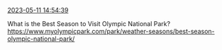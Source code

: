 [2023-05-11 14:54:39](https://mstdn.social/@hill_wanderer/110350622985504996)

What is the Best Season to Visit Olympic National Park? <a href="https://www.myolympicpark.com/park/weather-seasons/best-season-olympic-national-park/" target="_blank" rel="nofollow noopener noreferrer" translate="no">https://www.myolympicpark.com/park/weather-seasons/best-season-olympic-national-park/</a>